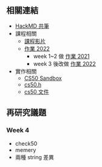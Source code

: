 ###### <!-- ref -->

[課程影片]: https://www.bilibili.com/video/BV1DA411Y7jk
[cs50 sandbox]: https://sandbox.cs50.io/
[作業 2021]: https://cs50.harvard.edu/x/2021/
[作業 2022]: :https://cs50.harvard.edu/x/2022/
[cs50.h]: https://vscode.dev/github/cs50/libcs50/blob/main/src/cs50.h
[hackmd 共筆]: https://hackmd.io/3HX_gF4JQOSY6W7W7tnQ6A
[cs50 文件]: https://manual.cs50.io/

 <!-- ref -->

## 相關連結

- [HackMD 共筆]
- 課程相關
  - [課程影片]
  - [作業 2022]
    - week 1~2 做 [作業 2021]
    - week 3 後改做 [作業 2022]
- 實作相關
  - [CS50 Sandbox]
  - [cs50.h]
  - [cs50 文件]

## 再研究議題

### Week 4

- check50
- memery
- 兩種 string 差異
